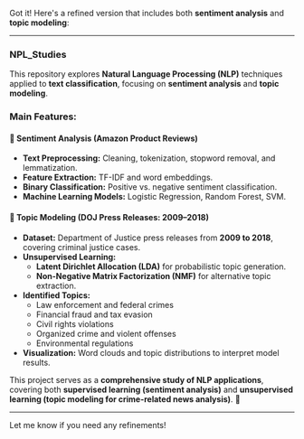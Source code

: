 Got it! Here's a refined version that includes both **sentiment analysis** and **topic modeling**:  

---

### **NPL_Studies**  
This repository explores **Natural Language Processing (NLP)** techniques applied to **text classification**, focusing on **sentiment analysis** and **topic modeling**.  

### **Main Features:**  

#### 📝 **Sentiment Analysis (Amazon Product Reviews)**  
- **Text Preprocessing:** Cleaning, tokenization, stopword removal, and lemmatization.  
- **Feature Extraction:** TF-IDF and word embeddings.  
- **Binary Classification:** Positive vs. negative sentiment classification.  
- **Machine Learning Models:** Logistic Regression, Random Forest, SVM.  


#### 📰 **Topic Modeling (DOJ Press Releases: 2009–2018)**  
- **Dataset:** Department of Justice press releases from **2009 to 2018**, covering criminal justice cases.  
- **Unsupervised Learning:**  
  - **Latent Dirichlet Allocation (LDA)** for probabilistic topic generation.  
  - **Non-Negative Matrix Factorization (NMF)** for alternative topic extraction.  
- **Identified Topics:**  
  - Law enforcement and federal crimes  
  - Financial fraud and tax evasion  
  - Civil rights violations  
  - Organized crime and violent offenses  
  - Environmental regulations  
- **Visualization:** Word clouds and topic distributions to interpret model results.  

This project serves as a **comprehensive study of NLP applications**, covering both **supervised learning (sentiment analysis)** and **unsupervised learning (topic modeling for crime-related news analysis)**. 🚀  

---

Let me know if you need any refinements!

